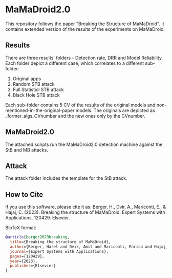 # MaMaDroid2.0


This repository follows the paper "Breaking the Structure of MaMaDroid".
It contains extended version of the results of the experiments on MaMaDroid.

## Results
There are three results' folders - Detection rate, DRR and Model Reliability.
Each folder depict a different case, which correlates to a different sub-folder: 
1. Original apps
2. Random STB attack
3. Full Statisticl STB attack
4. Black Hole STB attack

Each sub-folder contains 5 CV of the results of the original models and non-mentioned-in-the-original-paper models. The originals are depicted as _former_algs_CVnumber and the new ones only by the CVnumber.

## MaMaDroid2.0
The attached scripts run the MaMaDroid2.0 detection machine against the StB and MB attacks.

## Attack
The attack folder includes the template for the StB attack.

## How to Cite
  
  If you use this software, please cite it as:
  Berger, H., Dvir, A., Mariconti, E., & Hajaj, C. (2023). Breaking the structure of MaMaDroid. Expert Systems with Applications, 120429. Elsevier.


BibTeX format:

```bibtex
@article{berger2023breaking,
  title={Breaking the structure of MaMaDroid},
  author={Berger, Harel and Dvir, Amit and Mariconti, Enrico and Hajaj, Chen},
  journal={Expert Systems with Applications},
  pages={120429},
  year={2023},
  publisher={Elsevier}
}
```
